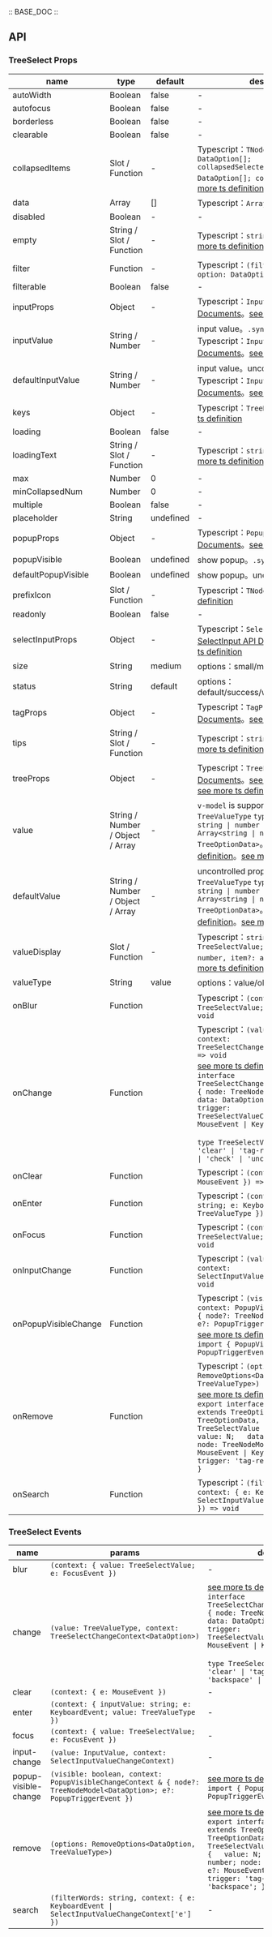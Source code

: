 :: BASE_DOC ::

## API
### TreeSelect Props

name | type | default | description | required
-- | -- | -- | -- | --
autoWidth | Boolean | false | \- | N
autofocus | Boolean | false | \- | N
borderless | Boolean | false | \- | N
clearable | Boolean | false | \- | N
collapsedItems | Slot / Function | - | Typescript：`TNode<{ value: DataOption[]; collapsedSelectedItems: DataOption[]; count: number }>`。[see more ts definition](https://github.com/Tencent/tdesign-vue/blob/develop/src/common.ts) | N
data | Array | [] | Typescript：`Array<DataOption>` | N
disabled | Boolean | - | \- | N
empty | String / Slot / Function | - | Typescript：`string \| TNode`。[see more ts definition](https://github.com/Tencent/tdesign-vue/blob/develop/src/common.ts) | N
filter | Function | - | Typescript：`(filterWords: string, option: DataOption) => boolean` | N
filterable | Boolean | false | \- | N
inputProps | Object | - | Typescript：`InputProps`，[Input API Documents](./input?tab=api)。[see more ts definition](https://github.com/Tencent/tdesign-vue/tree/develop/src/tree-select/type.ts) | N
inputValue | String / Number | - | input value。`.sync` is supported。Typescript：`InputValue`，[Input API Documents](./input?tab=api)。[see more ts definition](https://github.com/Tencent/tdesign-vue/tree/develop/src/tree-select/type.ts) | N
defaultInputValue | String / Number | - | input value。uncontrolled property。Typescript：`InputValue`，[Input API Documents](./input?tab=api)。[see more ts definition](https://github.com/Tencent/tdesign-vue/tree/develop/src/tree-select/type.ts) | N
keys | Object | - | Typescript：`TreeKeysType`。[see more ts definition](https://github.com/Tencent/tdesign-vue/blob/develop/src/common.ts) | N
loading | Boolean | false | \- | N
loadingText | String / Slot / Function | - | Typescript：`string \| TNode`。[see more ts definition](https://github.com/Tencent/tdesign-vue/blob/develop/src/common.ts) | N
max | Number | 0 | \- | N
minCollapsedNum | Number | 0 | \- | N
multiple | Boolean | false | \- | N
placeholder | String | undefined | \- | N
popupProps | Object | - | Typescript：`PopupProps`，[Popup API Documents](./popup?tab=api)。[see more ts definition](https://github.com/Tencent/tdesign-vue/tree/develop/src/tree-select/type.ts) | N
popupVisible | Boolean | undefined | show popup。`.sync` is supported | N
defaultPopupVisible | Boolean | undefined | show popup。uncontrolled property | N
prefixIcon | Slot / Function | - | Typescript：`TNode`。[see more ts definition](https://github.com/Tencent/tdesign-vue/blob/develop/src/common.ts) | N
readonly | Boolean | false | \- | N
selectInputProps | Object | - | Typescript：`SelectInputProps`，[SelectInput API Documents](./select-input?tab=api)。[see more ts definition](https://github.com/Tencent/tdesign-vue/tree/develop/src/tree-select/type.ts) | N
size | String | medium | options：small/medium/large | N
status | String | default | options：default/success/warning/error | N
tagProps | Object | - | Typescript：`TagProps`，[Tag API Documents](./tag?tab=api)。[see more ts definition](https://github.com/Tencent/tdesign-vue/tree/develop/src/tree-select/type.ts) | N
tips | String / Slot / Function | - | Typescript：`string \| TNode`。[see more ts definition](https://github.com/Tencent/tdesign-vue/blob/develop/src/common.ts) | N
treeProps | Object | - | Typescript：`TreeProps`，[Tree API Documents](./tree?tab=api)。[see more ts definition](https://github.com/Tencent/tdesign-vue/blob/develop/src/common.ts)。[see more ts definition](https://github.com/Tencent/tdesign-vue/tree/develop/src/tree-select/type.ts) | N
value | String / Number / Object / Array | - | `v-model` is supported。Typescript：`TreeValueType` `type TreeSelectValue = string \| number \| TreeOptionData \| Array<string \| number \| TreeOptionData>`。[see more ts definition](https://github.com/Tencent/tdesign-vue/blob/develop/src/common.ts)。[see more ts definition](https://github.com/Tencent/tdesign-vue/tree/develop/src/tree-select/type.ts) | N
defaultValue | String / Number / Object / Array | - | uncontrolled property。Typescript：`TreeValueType` `type TreeSelectValue = string \| number \| TreeOptionData \| Array<string \| number \| TreeOptionData>`。[see more ts definition](https://github.com/Tencent/tdesign-vue/blob/develop/src/common.ts)。[see more ts definition](https://github.com/Tencent/tdesign-vue/tree/develop/src/tree-select/type.ts) | N
valueDisplay | Slot / Function | - | Typescript：`string \| TNode<{ value: TreeSelectValue; onClose: (index: number, item?: any) => void }>`。[see more ts definition](https://github.com/Tencent/tdesign-vue/blob/develop/src/common.ts) | N
valueType | String | value | options：value/object | N
onBlur | Function |  | Typescript：`(context: { value: TreeSelectValue; e: FocusEvent }) => void`<br/> | N
onChange | Function |  | Typescript：`(value: TreeValueType, context: TreeSelectChangeContext<DataOption>) => void`<br/>[see more ts definition](https://github.com/Tencent/tdesign-vue/tree/develop/src/tree-select/type.ts)。<br/>`interface TreeSelectChangeContext<DataOption> { node: TreeNodeModel<DataOption>; data: DataOption; index?: number; trigger: TreeSelectValueChangeTrigger; e?: MouseEvent \| KeyboardEvent }`<br/><br/>`type TreeSelectValueChangeTrigger = 'clear' \| 'tag-remove' \| 'backspace' \| 'check' \| 'uncheck'`<br/> | N
onClear | Function |  | Typescript：`(context: { e: MouseEvent }) => void`<br/> | N
onEnter | Function |  | Typescript：`(context: { inputValue: string; e: KeyboardEvent; value: TreeValueType }) => void`<br/> | N
onFocus | Function |  | Typescript：`(context: { value: TreeSelectValue; e: FocusEvent }) => void`<br/> | N
onInputChange | Function |  | Typescript：`(value: InputValue, context: SelectInputValueChangeContext) => void`<br/> | N
onPopupVisibleChange | Function |  | Typescript：`(visible: boolean, context: PopupVisibleChangeContext & { node?: TreeNodeModel<DataOption>; e?: PopupTriggerEvent }) => void`<br/>[see more ts definition](https://github.com/Tencent/tdesign-vue/tree/develop/src/tree-select/type.ts)。<br/>`import { PopupVisibleChangeContext, PopupTriggerEvent } from '@Popup'`<br/> | N
onRemove | Function |  | Typescript：`(options: RemoveOptions<DataOption, TreeValueType>) => void`<br/>[see more ts definition](https://github.com/Tencent/tdesign-vue/tree/develop/src/tree-select/type.ts)。<br/>`export interface RemoveOptions<T extends TreeOptionData = TreeOptionData, N extends TreeSelectValue = TreeSelectValue> {   value: N;   data: T;  index: number; node: TreeNodeModel<T>;   e?: MouseEvent \| KeyboardEvent;   trigger: 'tag-remove' \| 'backspace'; }`<br/> | N
onSearch | Function |  | Typescript：`(filterWords: string, context: { e: KeyboardEvent \| SelectInputValueChangeContext['e'] }) => void`<br/> | N

### TreeSelect Events

name | params | description
-- | -- | --
blur | `(context: { value: TreeSelectValue; e: FocusEvent })` | \-
change | `(value: TreeValueType, context: TreeSelectChangeContext<DataOption>)` | [see more ts definition](https://github.com/Tencent/tdesign-vue/tree/develop/src/tree-select/type.ts)。<br/>`interface TreeSelectChangeContext<DataOption> { node: TreeNodeModel<DataOption>; data: DataOption; index?: number; trigger: TreeSelectValueChangeTrigger; e?: MouseEvent \| KeyboardEvent }`<br/><br/>`type TreeSelectValueChangeTrigger = 'clear' \| 'tag-remove' \| 'backspace' \| 'check' \| 'uncheck'`<br/>
clear | `(context: { e: MouseEvent })` | \-
enter | `(context: { inputValue: string; e: KeyboardEvent; value: TreeValueType })` | \-
focus | `(context: { value: TreeSelectValue; e: FocusEvent })` | \-
input-change | `(value: InputValue, context: SelectInputValueChangeContext)` | \-
popup-visible-change | `(visible: boolean, context: PopupVisibleChangeContext & { node?: TreeNodeModel<DataOption>; e?: PopupTriggerEvent })` | [see more ts definition](https://github.com/Tencent/tdesign-vue/tree/develop/src/tree-select/type.ts)。<br/>`import { PopupVisibleChangeContext, PopupTriggerEvent } from '@Popup'`<br/>
remove | `(options: RemoveOptions<DataOption, TreeValueType>)` | [see more ts definition](https://github.com/Tencent/tdesign-vue/tree/develop/src/tree-select/type.ts)。<br/>`export interface RemoveOptions<T extends TreeOptionData = TreeOptionData, N extends TreeSelectValue = TreeSelectValue> {   value: N;   data: T;  index: number; node: TreeNodeModel<T>;   e?: MouseEvent \| KeyboardEvent;   trigger: 'tag-remove' \| 'backspace'; }`<br/>
search | `(filterWords: string, context: { e: KeyboardEvent \| SelectInputValueChangeContext['e'] })` | \-
